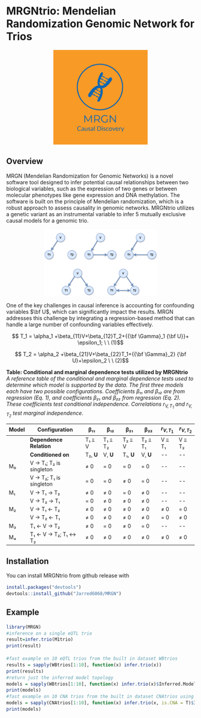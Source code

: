 
<!-- README.md is generated from README.Rmd. Please edit that file -->

# MRGNtrio: Mendelian Randomization Genomic Network for Trios

<!-- ![](./static/MRGN-logos.jpeg width="800" height="600" style="display: block; margin: 0 auto") -->

<p align="center">
    <img src="static/MRGN-logos.jpeg" width="50%" height="50%" />
</p>
<!--  -->
<!-- badges: start --> <!-- badges: end -->

## Overview

MRGN (Mendelian Randomization for Genomic Networks) is a novel software tool designed to infer potential causal relationships between two biological variables, such as the expression of two genes or between molecular phenotypes like gene expression and DNA methylation. The software is built on the principle of Mendelian randomization, which is a robust approach to assess causality in genomic networks. MRGNtrio utilizes a genetic variant as an instrumental variable to infer 5 mutually exclusive causal models for a genomic trio. 

<p align="center">
    <img src="static/5 causal models.drawio.png" width="60%" height="60%" />
</p>

One of the key challenges in causal inference is accounting for confounding variables $\bf U$, which can significantly impact the results. MRGN addresses this challenge by integrating a regression-based method that can handle a large number of confounding variables effectively.

$$ T_1 = \alpha_1 +\beta_{11}V+\beta_{12}T_2+{{\bf \Gamma}_1 {\bf U}}+ \epsilon_1; \ \ (1)$$

$$ T_2 = \alpha_2 +\beta_{21}V+\beta_{22}T_1+{{\bf \Gamma}_2} {\bf U}+\epsilon_2  \ \ (2)$$

**Table: Conditional and marginal dependence tests utilized by MRGNtrio**  
*A reference table of the conditional and marginal dependence tests used to determine which model is supported by the data. The first three models each have two possible configurations. Coefficients β₁₁ and β₁₂ are from regression (Eq. 1), and coefficients β₂₁ and β₂₂ from regression (Eq. 2). These coefficients test conditional independence. Correlations $r_{V, T_1}$ and $r_{V, T_2}$ test marginal independence.*

| Model | Configuration                                | β₁₁    | β₁₂    | β₂₁    | β₂₂    | $r_{V, T_1}$ | $r_{V,T_2}$ |
|-------|----------------------------------------------|--------|--------|--------|--------|-----------|-----------|
|       | **Dependence Relation**                      | T₁ ⫫ V | T₁ ⫫ T₂ | T₂ ⫫ V | T₂ ⫫ T₁ | V ⫫ T₁    | V ⫫ T₂    |
|       | **Conditioned on**                           | T₂, **U** | V, **U** | T₁, **U** | V, **U** | --        | --        |
| M₀    | V → T₁; T₂ is singleton                      | ≠ 0   | = 0    | = 0    | = 0    | --        | --        |
|       | V → T₂; T₁ is singleton                      | = 0    | = 0    | ≠ 0   | = 0    | --        | --        |
| M₁    | V → T₁ → T₂                                  | ≠ 0   | ≠ 0   | = 0    | ≠ 0   | --        | --        |
|       | V → T₂ → T₁                                  | = 0    | ≠ 0   | ≠ 0   | ≠ 0   | --        | --        |
| M₂    | V → T₁ ← T₂                                  | ≠ 0   | ≠ 0   | ≠ 0   | ≠ 0   | ≠ 0       | = 0       |
|       | V → T₂ ← T₁                                  | ≠ 0   | ≠ 0   | ≠ 0   | ≠ 0   | = 0       | ≠ 0       |
| M₃    | T₁ ← V → T₂                                  | ≠ 0   | = 0    | ≠ 0   | = 0    | --        | --        |
| M₄    | T₁ ← V → T₂; T₁ ↔ T₂                         | ≠ 0   | ≠ 0   | ≠ 0   | ≠ 0   | ≠ 0       | ≠ 0       |




## Installation

You can install MRGNtrio from github release with

``` r
install.packages("devtools")
devtools::install_github("Jarred6068/MRGN")
```

## Example

``` r
library(MRGN)
#inference on a single eQTL trio
result=infer.trio(M1trio)
print(result)
 
#fast example on 10 eQTL trios from the built in dataset WBtrios
results = sapply(WBtrios[1:10], function(x) infer.trio(x))
print(results)
#return just the inferred model topology
models = sapply(WBtrios[1:10], function(x) infer.trio(x)$Inferred.Model)
print(models)
#fast example on 10 CNA trios from the built in dataset CNAtrios using permutation
models = sapply(CNAtrios[1:10], function(x) infer.trio(x, is.CNA = T)$Inferred.Model)
print(models)

```

